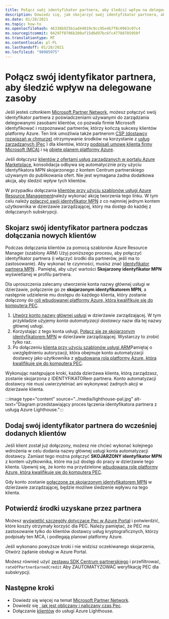 ```yaml
---
title: Połącz swój identyfikator partnera, aby śledzić wpływ na delegowane zasoby
description: Dowiedz się, jak skojarzyć swój identyfikator partnera, aby otrzymywać środki na korzystanie z partnerów (PEC) w zasobach klientów zarządzanych za pomocą usługi Azure Lighthouse.
ms.date: 01/28/2021
ms.topic: how-to
ms.openlocfilehash: 46338b925b1ad44019c9cc95e4b7f8c0963c07c4
ms.sourcegitcommit: 04297f0706b200af15d6d97bc6fc47788785950f
ms.translationtype: MT
ms.contentlocale: pl-PL
ms.lasthandoff: 01/28/2021
ms.locfileid: "98985975"
---
```

# <a name="link-your-partner-id-to-track-your-impact-on-delegated-resources"></a>Połącz swój identyfikator partnera, aby śledzić wpływ na delegowane zasoby 

Jeśli jesteś członkiem [Microsoft Partner Network](https://partner.microsoft.com/), możesz połączyć swój identyfikator partnera z poświadczeniami używanymi do zarządzania delegowanymi zasobami klientów, co pozwala firmie Microsoft identyfikować i rozpoznawać partnerów, którzy kończą sukcesy klientów platformy Azure. Ten link umożliwia także partnerom [CSP (dostawcy rozwiązań w chmurze)](/partner-center/csp-overview) otrzymywanie środków na korzystanie z [usług zarządzanych (Pec](/partner-center/partner-earned-credit) ) dla klientów, którzy [podpisali umowę klienta firmy Microsoft (MCA)](/partner-center/confirm-customer-agreement) i są [objęte planem platformy Azure](/partner-center/azure-plan-get-started).

Jeśli dołączysz [klientów z ofertami usług zarządzanych w portalu Azure Marketplace](publish-managed-services-offers.md), konsolidacja odbywa się automatycznie przy użyciu identyfikatora MPN skojarzonego z kontem Centrum partnerskiego używanym do publikowania ofert. Nie jest wymagana żadna dodatkowa akcja, aby śledzić wpływ tych klientów.

W przypadku dołączania [klientów przy użyciu szablonów usługi Azure Resource Management](onboard-customer.md)należy wykonać akcję tworzenia tego linku. W tym celu należy [połączyć swój identyfikator MPN](../../cost-management-billing/manage/link-partner-id.md) z co najmniej jednym kontem użytkownika w dzierżawie zarządzającej, który ma dostęp do każdej z dołączanych subskrypcji.

## <a name="associate-your-partner-id-when-you-onboard-new-customers"></a>Skojarz swój identyfikator partnera podczas dołączania nowych klientów

Podczas dołączania klientów za pomocą szablonów Azure Resource Manager (szablony ARM) Użyj poniższego procesu, aby połączyć identyfikator partnera (i włączyć środki dla partnerów, jeśli ma to zastosowanie). Aby wykonać te czynności, musisz znać [Identyfikator partnera MPN](/partner-center/partner-center-account-setup#locate-your-mpn-id) . Pamiętaj, aby użyć wartości **Skojarzony identyfikator MPN** wyświetlanej w profilu partnera.

Dla uproszczenia zalecamy utworzenie konta nazwy głównej usługi w dzierżawie, połączenie go ze **skojarzonym identyfikatorem MPN**, a następnie udzielenie mu dostępu do każdego klienta, który zostanie dołączony do [roli wbudowanej platformy Azure, która kwalifikuje się do komputera PEC](/partner-center/azure-roles-perms-pec).

1. [Utwórz konto nazwy głównej usługi](../../active-directory/develop/howto-authenticate-service-principal-powershell.md) w dzierżawie zarządzającej. W tym przykładzie użyjemy *konta automatyzacji dostawcy* nazw dla tej nazwy głównej usługi.
1. Korzystając z tego konta usługi, [Połącz się ze skojarzonym identyfikatorem MPN](../../cost-management-billing/manage/link-partner-id.md#link-to-a-partner-id) w dzierżawie zarządzającej. Wystarczy to zrobić tylko raz.
1. Po dołączeniu [klienta przy użyciu szablonów usługi ARM](onboard-customer.md)Pamiętaj o uwzględnieniu autoryzacji, która obejmuje konto automatyzacji dostawcy jako użytkownika z [wbudowaną rolą platformy Azure, która kwalifikuje się do komputera PEC](/partner-center/azure-roles-perms-pec).

Wykonując następujące kroki, każda dzierżawa klienta, którą zarządzasz, zostanie skojarzona z IDENTYFIKATORem partnera. Konto automatyzacji dostawcy nie musi uwierzytelniać ani wykonywać żadnych akcji w dzierżawie klienta.

:::image type="content" source="../media/lighthouse-pal.jpg" alt-text="Diagram przedstawiający proces łączenia identyfikatora partnera z usługą Azure Lighthouse.":::

## <a name="add-your-partner-id-to-previously-onboarded-customers"></a>Dodaj swój identyfikator partnera do wcześniej dodanych klientów

Jeśli klient został już dołączony, możesz nie chcieć wykonać kolejnego wdrożenia w celu dodania nazwy głównej usługi konta automatyzacji dostawcy. Zamiast tego można połączyć **SKOJARZONY identyfikator MPN** z kontem użytkownika, które ma już dostęp do pracy w dzierżawie tego klienta. Upewnij się, że konto ma przydzielone [wbudowaną rolę platformy Azure, która kwalifikuje się do komputera PEC](/partner-center/azure-roles-perms-pec).

Gdy konto zostanie [połączone ze skojarzonym identyfikatorem MPN](../../cost-management-billing/manage/link-partner-id.md#link-to-a-partner-id) w dzierżawie zarządzającej, będzie możliwe śledzenie wpływu na tego klienta.

## <a name="confirm-partner-earned-credit"></a>Potwierdź środki uzyskane przez partnera

Możesz [wyświetlić szczegóły dotyczące Pec w Azure Portal](/partner-center/partner-earned-credit-explanation#azure-cost-management) i potwierdzić, które koszty otrzymały korzyść dla PEC. Należy pamiętać, że PEC ma zastosowanie tylko do klientów dostawcy usług kryptograficznych, którzy podpisały ten MCA, i podlegają planowi platformy Azure.

Jeśli wykonano powyższe kroki i nie widzisz oczekiwanego skojarzenia, Otwórz żądanie obsługi w Azure Portal.

Możesz również użyć [zestawu SDK Centrum partnerskiego](/partner-center/develop/get-invoice-unbilled-consumption-lineitems) i przefiltrować, `rateOfPartnerEarnedCredit` Aby ZAUTOMATYZOWAĆ weryfikację PEC dla subskrypcji.

## <a name="next-steps"></a>Następne kroki

- Dowiedz się więcej na temat [Microsoft Partner Network](/partner-center/mpn-overview).
- Dowiedz się [, jak jest obliczany i naliczany czas Pec](/partner-center/partner-earned-credit-explanation).
- Dołączanie [klientów](onboard-customer.md) do usługi Azure Lighthouse.